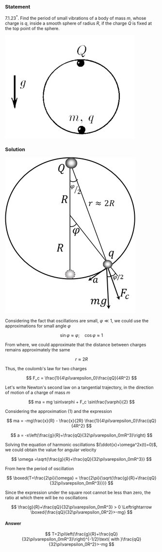 ###  Statement

$7.1.23^*.$ Find the period of small vibrations of a body of mass $m$, whose charge is $q$, inside a smooth sphere of radius $R$, if the charge $Q$ is fixed at the top point of the sphere.

![ For problem $7.1.23^*$ |428x341, 34%](../../img/7.1.23/7.1.23.png)

### Solution

![ Forces acting on the system of two charges |429x514, 34%](../../img/7.1.23/7.1.23_1.png)

Considering the fact that oscillations are small, $\varphi \ll 1$, we could use the approximations for small angle $\varphi$

$$
\sin\varphi \approx \varphi; \quad\cos\varphi \approx 1\tag{1}
$$

From where, we could approximate that the distance between charges remains approximately the same

$$
r\approx2R
$$

Thus, the сoulomb's law for two charges

$$
F_c = \frac{1}{4\pi\varepsilon_0}\frac{qQ}{4R^2}
$$

Let's write Newton's second law on a tangential trajectory, in the direction of motion of a charge of mass $m$

$$
ma = mg \sin\varphi + F_c \sin\frac{\varphi}{2}
$$

Considering the approximation $(1)$ and the expression

$$
ma = -mg\frac{x}{R} - \frac{x}{2R} \frac{1}{4\pi\varepsilon_0}\frac{qQ}{4R^2}
$$

$$
a = -x\left(\frac{g}{R}+\frac{qQ}{32\pi\varepsilon_0mR^3}\right)
$$

Solving the equation of harmonic oscillations $(\ddot{x}+\omega^2x(t)=0)$, we could obtain the value for angular velocity

$$
\omega =\sqrt{\frac{g}{R}+\frac{qQ}{32\pi\varepsilon_0mR^3}}
$$

From here the period of oscillation

$$
\boxed{T=\frac{2\pi}{\omega} = \frac{2\pi}{\sqrt{\frac{g}{R}+\frac{qQ}{32\pi\varepsilon_0mR^3}}}}
$$

Since the expression under the square root cannot be less than zero, the ratio at which there will be no oscillations

$$
\frac{g}{R}+\frac{qQ}{32\pi\varepsilon_0mR^3} > 0 \Leftrightarrow \boxed{\frac{qQ}{32\pi\varepsilon_0R^2}>-mg}
$$

#### Answer

$$
T=2\pi\left(\frac{g}{R}+\frac{qQ}{32\pi\varepsilon_0mR^3}\right)^{-1/2}\text{ with }\frac{qQ}{32\pi\varepsilon_0R^2}>-mg
$$